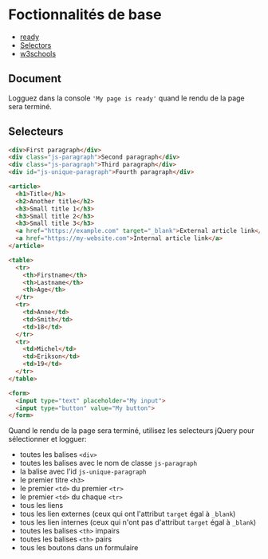 # Foctionnalités de base

+ [ready](https://api.jquery.com/ready/)
+ [Selectors](https://api.jquery.com/category/selectors/)
+ [w3schools](https://www.w3schools.com/jquery/jquery_selectors.asp)

## Document

Logguez dans la console `'My page is ready'` quand le rendu de la page sera terminé.

## Selecteurs

```html
<div>First paragraph</div>
<div class="js-paragraph">Second paragraph</div>
<div class="js-paragraph">Third paragraph</div>
<div id="js-unique-paragraph">Fourth paragraph</div>

<article>
  <h1>Title</h1>
  <h2>Another title</h2>
  <h3>Small title 1</h3>
  <h3>Small title 2</h3>
  <h3>Small title 3</h3>
  <a href="https://example.com" target="_blank">External article link</a>
  <a href="https://my-website.com">Internal article link</a>
</article>

<table>
  <tr>
    <th>Firstname</th>
    <th>Lastname</th> 
    <th>Age</th>
  </tr>
  <tr>
    <td>Anne</td>
    <td>Smith</td> 
    <td>18</td>
  </tr>
  <tr>
    <td>Michel</td>
    <td>Erikson</td> 
    <td>19</td>
  </tr>
</table>

<form>
  <input type="text" placeholder="My input">
  <input type="button" value="My button">
</form>
```

Quand le rendu de la page sera terminé, utilisez les selecteurs jQuery pour sélectionner et logguer:

+ toutes les balises `<div>`
+ toutes les balises avec le nom de classe `js-paragraph`
+ la balise avec l'id `js-unique-paragraph`
+ le premier titre `<h3>`
+ le premier `<td>` du premier `<tr>` 
+ le premier `<td>` du chaque `<tr>`
+ tous les liens
+ tous les lien externes (ceux qui ont l'attribut `target` égal à `_blank`)
+ tous les lien internes (ceux qui n'ont pas d'attribut `target` égal à `_blank`)
+ toutes les balises `<th>` impairs
+ toutes les balises `<th>` pairs
+ tous les boutons dans un formulaire